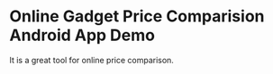 # Online Gadget Price Comparision Android App Demo

It is a great tool for online price comparison.

